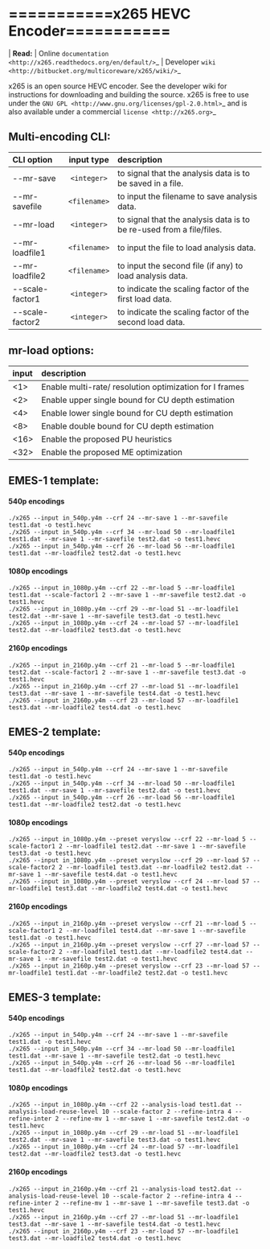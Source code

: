 # ===========x265 HEVC Encoder===========


| **Read:** | Online `documentation <http://x265.readthedocs.org/en/default/>`_ | Developer `wiki <http://bitbucket.org/multicoreware/x265/wiki/>`_

x265 is an open source HEVC encoder. See the developer wiki for instructions for
downloading and building the source. x265 is free to use under the `GNU GPL
<http://www.gnu.org/licenses/gpl-2.0.html>`_ and is also available under a commercial `license <http://x265.org>`_ 

## Multi-encoding CLI: 

| CLI option    | input type     | description   |
| :---          |     :---:      |      :---     | 
|--mr-save      | `<integer>`    |  to signal that the analysis data is to be saved in a file.|
|--mr-savefile  | `<filename>`   |to input the filename to save analysis data.|
|--mr-load      | `<integer>`    |to signal that the analysis data is to be re-used from a file/files.|
|--mr-loadfile1 | `<filename>`   |to input the file to load analysis data.|
|--mr-loadfile2 | `<filename>`   |to input the second file (if any) to load analysis data.|
|--scale-factor1| `<integer>`    |to indicate the scaling factor of the first load data.|
|--scale-factor2| `<integer>`    |to indicate the scaling factor of the second load data.|

## mr-load options:
| input         | description     | 
| :---          |     :---        | 
|<1>            | Enable multi-rate/ resolution optimization for I frames|
|<2>            |Enable upper single bound for CU depth estimation|
|<4>            |Enable lower single bound for CU depth estimation|
|<8>            |Enable double bound for CU depth estimation|
|<16>           |Enable the proposed PU heuristics|
|<32>           |Enable the proposed ME optimization|

## EMES-1 template: 

#### 540p encodings 

``` 
./x265 --input in_540p.y4m --crf 24 --mr-save 1 --mr-savefile test1.dat -o test1.hevc
./x265 --input in_540p.y4m --crf 34 --mr-load 50 --mr-loadfile1 test1.dat --mr-save 1 --mr-savefile test2.dat -o test1.hevc
./x265 --input in_540p.y4m --crf 26 --mr-load 56 --mr-loadfile1 test1.dat --mr-loadfile2 test2.dat -o test1.hevc 
```

#### 1080p encodings 
```
./x265 --input in_1080p.y4m --crf 22 --mr-load 5 --mr-loadfile1 test1.dat --scale-factor1 2 --mr-save 1 --mr-savefile test2.dat -o test1.hevc
./x265 --input in_1080p.y4m --crf 29 --mr-load 51 --mr-loadfile1 test2.dat --mr-save 1 --mr-savefile test3.dat -o test1.hevc
./x265 --input in_1080p.y4m --crf 24 --mr-load 57 --mr-loadfile1 test2.dat --mr-loadfile2 test3.dat -o test1.hevc
```
#### 2160p encodings 
```
./x265 --input in_2160p.y4m --crf 21 --mr-load 5 --mr-loadfile1 test2.dat --scale-factor1 2 --mr-save 1 --mr-savefile test3.dat -o test1.hevc
./x265 --input in_2160p.y4m --crf 27 --mr-load 51 --mr-loadfile1 test3.dat --mr-save 1 --mr-savefile test4.dat -o test1.hevc
./x265 --input in_2160p.y4m --crf 23 --mr-load 57 --mr-loadfile1 test3.dat --mr-loadfile2 test4.dat -o test1.hevc
```

## EMES-2 template:

#### 540p encodings 
```
./x265 --input in_540p.y4m --crf 24 --mr-save 1 --mr-savefile test1.dat -o test1.hevc
./x265 --input in_540p.y4m --crf 34 --mr-load 50 --mr-loadfile1 test1.dat --mr-save 1 --mr-savefile test2.dat -o test1.hevc
./x265 --input in_540p.y4m --crf 26 --mr-load 56 --mr-loadfile1 test1.dat --mr-loadfile2 test2.dat -o test1.hevc
```

#### 1080p encodings 
```
./x265 --input in_1080p.y4m --preset veryslow --crf 22 --mr-load 5 --scale-factor1 2 --mr-loadfile1 test2.dat --mr-save 1 --mr-savefile test3.dat -o test1.hevc
./x265 --input in_1080p.y4m --preset veryslow --crf 29 --mr-load 57 --scale-factor2 2 --mr-loadfile1 test3.dat --mr-loadfile2 test2.dat --mr-save 1 --mr-savefile test4.dat -o test1.hevc
./x265 --input in_1080p.y4m --preset veryslow --crf 24 --mr-load 57 --mr-loadfile1 test3.dat --mr-loadfile2 test4.dat -o test1.hevc
```

#### 2160p encodings 
```
./x265 --input in_2160p.y4m --preset veryslow --crf 21 --mr-load 5 --scale-factor1 2 --mr-loadfile1 test4.dat --mr-save 1 --mr-savefile test1.dat -o test1.hevc
./x265 --input in_2160p.y4m --preset veryslow --crf 27 --mr-load 57 --scale-factor2 2 --mr-loadfile1 test1.dat --mr-loadfile2 test4.dat --mr-save 1 --mr-savefile test2.dat -o test1.hevc
./x265 --input in_2160p.y4m --preset veryslow --crf 23 --mr-load 57 --mr-loadfile1 test1.dat --mr-loadfile2 test2.dat -o test1.hevc
```
## EMES-3 template:

#### 540p encodings 
```
./x265 --input in_540p.y4m --crf 24 --mr-save 1 --mr-savefile test1.dat -o test1.hevc
./x265 --input in_540p.y4m --crf 34 --mr-load 50 --mr-loadfile1 test1.dat --mr-save 1 --mr-savefile test2.dat -o test1.hevc
./x265 --input in_540p.y4m --crf 26 --mr-load 56 --mr-loadfile1 test1.dat --mr-loadfile2 test2.dat -o test1.hevc
```
#### 1080p encodings 
```
./x265 --input in_1080p.y4m --crf 22 --analysis-load test1.dat --analysis-load-reuse-level 10 --scale-factor 2 --refine-intra 4 --refine-inter 2 --refine-mv 1 --mr-save 1 --mr-savefile test2.dat -o test1.hevc
./x265 --input in_1080p.y4m --crf 29 --mr-load 51 --mr-loadfile1 test2.dat --mr-save 1 --mr-savefile test3.dat -o test1.hevc
./x265 --input in_1080p.y4m --crf 24 --mr-load 57 --mr-loadfile1 test2.dat --mr-loadfile2 test3.dat -o test1.hevc
```
#### 2160p encodings 
```
./x265 --input in_2160p.y4m --crf 21 --analysis-load test2.dat --analysis-load-reuse-level 10 --scale-factor 2 --refine-intra 4 --refine-inter 2 --refine-mv 1 --mr-save 1 --mr-savefile test3.dat -o test1.hevc
./x265 --input in_2160p.y4m --crf 27 --mr-load 51 --mr-loadfile1 test3.dat --mr-save 1 --mr-savefile test4.dat -o test1.hevc
./x265 --input in_2160p.y4m --crf 23 --mr-load 57 --mr-loadfile1 test3.dat --mr-loadfile2 test4.dat -o test1.hevc
```
